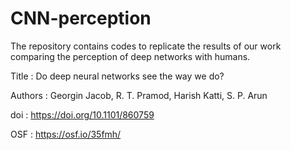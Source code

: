 # CNN-perception

The repository contains codes to replicate the results of our work comparing the perception of deep networks with humans.   

Title   : Do deep neural networks see the way we do?

Authors : Georgin Jacob, R. T. Pramod, Harish Katti,  S. P. Arun 

doi     : https://doi.org/10.1101/860759

OSF     : https://osf.io/35fmh/
